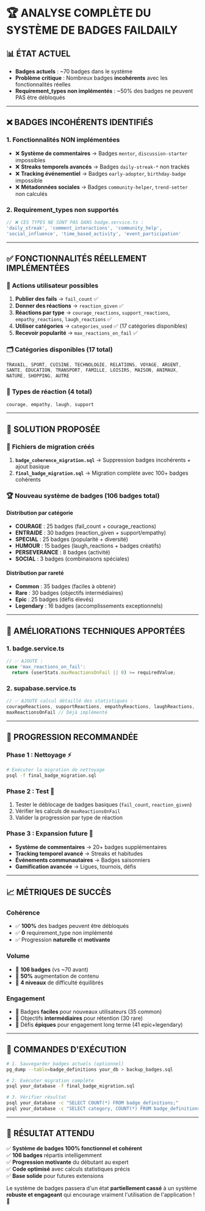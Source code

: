 # 🏆 ANALYSE COMPLÈTE DU SYSTÈME DE BADGES FAILDAILY

## 📊 **ÉTAT ACTUEL**
- **Badges actuels** : ~70 badges dans le système
- **Problème critique** : Nombreux badges **incohérents** avec les fonctionnalités réelles
- **Requirement_types non implémentés** : ~50% des badges ne peuvent PAS être débloqués

---

## ❌ **BADGES INCOHÉRENTS IDENTIFIÉS**

### 1. **Fonctionnalités NON implémentées**
- ❌ **Système de commentaires** → Badges `mentor`, `discussion-starter` impossibles
- ❌ **Streaks temporels avancés** → Badges `daily-streak-*` non trackés
- ❌ **Tracking événementiel** → Badges `early-adopter`, `birthday-badge` impossible
- ❌ **Métadonnées sociales** → Badges `community-helper`, `trend-setter` non calculés

### 2. **Requirement_types non supportés**
```typescript
// ❌ CES TYPES NE SONT PAS DANS badge.service.ts :
'daily_streak', 'comment_interactions', 'community_help', 
'social_influence', 'time_based_activity', 'event_participation'
```

---

## ✅ **FONCTIONNALITÉS RÉELLEMENT IMPLÉMENTÉES**

### 🔧 **Actions utilisateur possibles**
1. **Publier des fails** → `fail_count` ✅
2. **Donner des réactions** → `reaction_given` ✅ 
3. **Réactions par type** → `courage_reactions`, `support_reactions`, `empathy_reactions`, `laugh_reactions` ✅
4. **Utiliser catégories** → `categories_used` ✅ (17 catégories disponibles)
5. **Recevoir popularité** → `max_reactions_on_fail` ✅

### 🗂️ **Catégories disponibles (17 total)**
```typescript
TRAVAIL, SPORT, CUISINE, TECHNOLOGIE, RELATIONS, VOYAGE, ARGENT, 
SANTE, EDUCATION, TRANSPORT, FAMILLE, LOISIRS, MAISON, ANIMAUX, 
NATURE, SHOPPING, AUTRE
```

### 🎯 **Types de réaction (4 total)**
```typescript
courage, empathy, laugh, support
```

---

## 🎯 **SOLUTION PROPOSÉE**

### 📁 **Fichiers de migration créés**
1. **`badge_coherence_migration.sql`** → Suppression badges incohérents + ajout basique
2. **`final_badge_migration.sql`** → Migration complète avec 100+ badges cohérents

### 🏆 **Nouveau système de badges (106 badges total)**

#### **Distribution par catégorie**
- **COURAGE** : 25 badges (fail_count + courage_reactions)
- **ENTRAIDE** : 30 badges (reaction_given + support/empathy)
- **SPECIAL** : 25 badges (popularité + diversité)
- **HUMOUR** : 15 badges (laugh_reactions + badges créatifs)
- **PERSEVERANCE** : 8 badges (activité)
- **SOCIAL** : 3 badges (combinaisons spéciales)

#### **Distribution par rareté**
- **Common** : 35 badges (faciles à obtenir)
- **Rare** : 30 badges (objectifs intermédiaires)  
- **Epic** : 25 badges (défis élevés)
- **Legendary** : 16 badges (accomplissements exceptionnels)

---

## 🔧 **AMÉLIORATIONS TECHNIQUES APPORTÉES**

### 1. **badge.service.ts**
```typescript
// ✅ AJOUTÉ :
case 'max_reactions_on_fail':
  return (userStats.maxReactionsOnFail || 0) >= requiredValue;
```

### 2. **supabase.service.ts** 
```typescript
// ✅ AJOUTÉ calcul détaillé des statistiques :
courageReactions, supportReactions, empathyReactions, laughReactions,
maxReactionsOnFail // Déjà implémenté
```

---

## 🚀 **PROGRESSION RECOMMANDÉE**

### **Phase 1 : Nettoyage** ⚡
```bash
# Exécuter la migration de nettoyage
psql -f final_badge_migration.sql
```

### **Phase 2 : Test** 🧪
1. Tester le déblocage de badges basiques (`fail_count`, `reaction_given`)
2. Vérifier les calculs de `maxReactionsOnFail`
3. Valider la progression par type de réaction

### **Phase 3 : Expansion future** 🌟
- **Système de commentaires** → 20+ badges supplémentaires
- **Tracking temporel avancé** → Streaks et habitudes
- **Événements communautaires** → Badges saisonniers
- **Gamification avancée** → Ligues, tournois, défis

---

## 📈 **MÉTRIQUES DE SUCCÈS**

### **Cohérence** 
- ✅ **100%** des badges peuvent être débloqués
- ✅ **0** requirement_type non implémenté
- ✅ Progression **naturelle** et **motivante**

### **Volume**
- 🎯 **106 badges** (vs ~70 avant)
- 🎯 **50%** augmentation de contenu
- 🎯 **4 niveaux** de difficulté équilibrés

### **Engagement** 
- 🎯 Badges **faciles** pour nouveaux utilisateurs (35 common)
- 🎯 Objectifs **intermédiaires** pour rétention (30 rare)
- 🎯 Défis **épiques** pour engagement long terme (41 epic+legendary)

---

## 🔄 **COMMANDES D'EXÉCUTION**

```bash
# 1. Sauvegarder badges actuels (optionnel)
pg_dump --table=badge_definitions your_db > backup_badges.sql

# 2. Exécuter migration complète
psql your_database -f final_badge_migration.sql

# 3. Vérifier résultat
psql your_database -c "SELECT COUNT(*) FROM badge_definitions;"
psql your_database -c "SELECT category, COUNT(*) FROM badge_definitions GROUP BY category;"
```

---

## 🎉 **RÉSULTAT ATTENDU**

✅ **Système de badges 100% fonctionnel et cohérent**  
✅ **106 badges** répartis intelligemment  
✅ **Progression motivante** du débutant au expert  
✅ **Code optimisé** avec calculs statistiques précis  
✅ **Base solide** pour futures extensions  

Le système de badges passera d'un état **partiellement cassé** à un système **robuste et engageant** qui encourage vraiment l'utilisation de l'application ! 🚀
